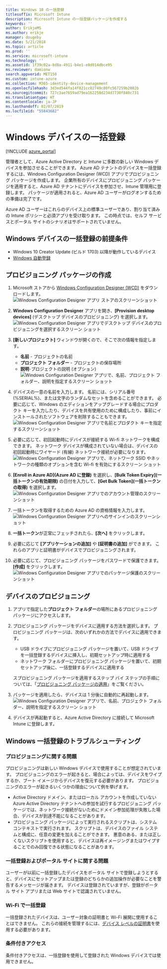 ```yaml
---
title: Windows 10 の一括登録
titlesuffix: Microsoft Intune
description: Microsoft Intune の一括登録パッケージを作成する
keywords: ''
author: ErikjeMS
ms.author: erikje
manager: dougeby
ms.date: 5/21/2018
ms.topic: article
ms.prod: ''
ms.service: microsoft-intune
ms.technology: ''
ms.assetid: 1f39c02a-8d8a-4911-b4e1-e8d014dbce95
ms.reviewer: damionw
search.appverid: MET150
ms.custom: intune-azure
ms.collection: M365-identity-device-management
ms.openlocfilehash: 3d3ed544fa14f821cc02749c80fc567259b2082b
ms.sourcegitcommit: 727c3ae7659ad79ea162250d234d7730f840c731
ms.translationtype: HT
ms.contentlocale: ja-JP
ms.lasthandoff: 02/07/2019
ms.locfileid: "55843682"
---
```

# <a name="bulk-enrollment-for-windows-devices"></a>Windows デバイスの一括登録

[!INCLUDE [azure_portal](./includes/azure_portal.md)]

管理者として、Azure Active Directory と Intune に多数の新しい Windows デバイスを参加させることができます。 Azure AD テナントのデバイスを一括登録するには、Windows Configuration Designer (WCD) アプリでプロビジョニング パッケージを作成します。 企業所有のデバイスにプロビジョニング パッケージを適用すると、Azure AD テナントにデバイスを参加させ、Intune 管理用に登録します。 パッケージが適用されると、Azure AD ユーザーがログオンするための準備は完了です。

Azure AD ユーザーはこれらのデバイス上の標準ユーザーであり、割り当て済みの Intune ポリシーと必須アプリを受け取ります。 この時点では、セルフ サービスとポータル サイトのシナリオはサポートされていません。

## <a name="prerequisites-for-windows-devices-bulk-enrollment"></a>Windows デバイスの一括登録の前提条件

- Windows 10 Creator Update (ビルド 1703) 以降が動作しているデバイス
- [Windows 自動登録](windows-enroll.md#enable-windows-10-automatic-enrollment)

## <a name="create-a-provisioning-package"></a>プロビジョニング パッケージの作成

1. Microsoft ストアから [Windows Configuration Designer (WCD)](https://www.microsoft.com/store/apps/9nblggh4tx22) をダウンロードします。
   ![Windows Configuration Designer アプリ ストアのスクリーンショット](media/bulk-enroll-store.png)

2. **Windows Configuration Designer** アプリを開き、**[Provision desktop devices]** (デスクトップ デバイスのプロビジョニング) を選択します。
   ![Windows Configuration Designer アプリでデスクトップ デバイスのプロビジョニングを選択するスクリーン ショット](media/bulk-enroll-select.png)

3. **[新しいプロジェクト]** ウィンドウが開くので、そこで次の情報を指定します。
   - **名前** - プロジェクトの名前
   - **プロジェクト フォルダー** - プロジェクトの保存場所
   - **説明**-プロジェクトの説明 (オプション) ![Windows Configuration Designer アプリで、名前、プロジェクト フォルダー、説明を指定するスクリーン ショット](media/bulk-enroll-name.png)

4. デバイスの一意の名前を入力します。 名前には、シリアル番号 (%SERIAL%)、または文字のランダムなセットを含めることができます。 必要に応じて、Windows のエディションをアップグレードする場合にプロダクト キーを入力したり、デバイスを共有使用のために構成したり、事前にインストールされたソフトウェアを削除することもできます。
   ![Windows Configuration Designer アプリで名前とプロダクト キーを指定するスクリーンショット](media/bulk-enroll-device.png)

5. 必要に応じて、初回起動時にデバイスが接続する Wi-fi ネットワークを構成できます。  ネットワーク デバイスが構成されていない場合は、デバイスの初回起動時にワイヤード (有線) ネットワーク接続が必要になります。
   ![Windows Configuration Designer アプリで、ネットワーク SSID やネットワークの種類のオプションを含む Wi-fi を有効にするスクリーン ショット](media/bulk-enroll-network.png)

6. **[Enroll in Azure AD]\(Azure AD に登録\)** を選択し、**[Bulk Token Expiry]\(一括トークンの有効期限\)** の日付を入力して、**[Get Bulk Token]\(一括トークンの取得\)** を選択します。
   ![Windows Configuration Designer アプリでのアカウント管理のスクリーンショット](media/bulk-enroll-account.png)

7. 一括トークンを取得するための Azure AD の資格情報を入力します。
   ![Windows Configuration Designer アプリへのサインインのスクリーンショット](media/bulk-enroll-cred.png)

8. **一括トークン**が正常にフェッチされたら、**[次へ]** をクリックします。

9. 必要に応じて **[アプリケーションの追加]** や **[証明書の追加]** ができます。 これらのアプリと証明書がデバイスでプロビジョニングされます。

10. 必要に応じて、プロビジョニング パッケージをパスワードで保護できます。  **[作成]** をクリックします。
    ![Windows Configuration Designer アプリでのパッケージ保護のスクリーンショット](media/bulk-enroll-create.png)

## <a name="provision-devices"></a>デバイスのプロビジョニング

1. アプリで指定した**プロジェクト フォルダー**の場所にあるプロビジョニング パッケージにアクセスします。

2. プロビジョニング パッケージをデバイスに適用する方法を選択します。  プロビジョニング パッケージは、次のいずれかの方法でデバイスに適用できます。
   - USB ドライブにプロビジョニング パッケージを置いて、USB ドライブを一括登録するデバイスに挿入し、初期セットアップ時に適用する
   - ネットワーク フォルダーにプロビジョニング パッケージを置いて、初期セットアップ後に、一括登録するデバイスに適用する

   スプロビジョニング パッケージを適用するステップ バイ ステップの手順については、「[プロビジョニング パッケージの適用](https://technet.microsoft.com/itpro/windows/configure/provisioning-apply-package)」をご覧ください。

3. パッケージを適用したら、デバイスは 1 分後に自動的に再起動します。
   ![Windows Configuration Designer アプリで、名前、プロジェクト フォルダー、説明を指定するスクリーン ショット](media/bulk-enroll-add.png)

4. デバイスが再起動すると、Azure Active Directory に接続して Microsoft Intune に登録します。

## <a name="troubleshooting-windows-bulk-enrollment"></a>Windows 一括登録のトラブルシューティング

### <a name="provisioning-issues"></a>プロビジョニングに関する問題
プロビジョニングは新しい Windows デバイスで使用することが想定されています。 プロビジョニングのエラーが起きると、場合によっては、デバイスをワイプするか、ブート イメージからデバイスを復元する必要があります。 プロビジョニングのエラーが起きるいくつかの理由について例を挙げます。

- Active Directory ドメイン、またはローカル アカウントを作成していない Azure Active Directory テナントへの参加を試行するプロビジョニング パッケージでは、ネットワーク接続がないためにドメイン参加処理が失敗した場合、デバイスが到達不能になることがあります。
- プロビジョニング パッケージによって実行されるスクリプトは、システム コンテキストで実行されます。 スクリプトは、デバイスのファイル システムと構成に、任意の変更を加えることができます。 悪意のある、または正しくないスクリプトを使用すると、デバイスは再イメージングまたはワイプすることでのみ回復できる状態になることがあります。

### <a name="problems-with-bulk-enrollment-and-company-portal"></a>一括登録およびポータル サイトに関する問題
ユーザーが以前に一括登録したデバイスをポータル サイトで登録しようとすると、デバイスにセットアップまたは登録のどちらかの追加操作が必要なことを警告するメッセージが届きます。 デバイスは登録されていますが、登録がポータル サイト アプリまたは Web サイトで認識されていません。

### <a name="bulk-enrollment-with-wi-fi"></a>Wi-Fi で一括登録 

一括登録されたデバイスは、ユーザー対象の証明書と Wi-Fi 展開に使用することはできません。 これらの接続を管理するには、[デバイス レベルの証明書](certificates-configure.md)を使用する必要があります。 

### <a name="conditional-access"></a>条件付きアクセス
条件付きアクセスは、一括登録を使用して登録された Windows デバイスでは使用できません。
